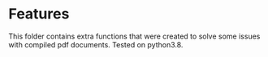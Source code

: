 # Features

This folder contains extra functions that were created to solve some issues with compiled pdf documents.
Tested on python3.8.